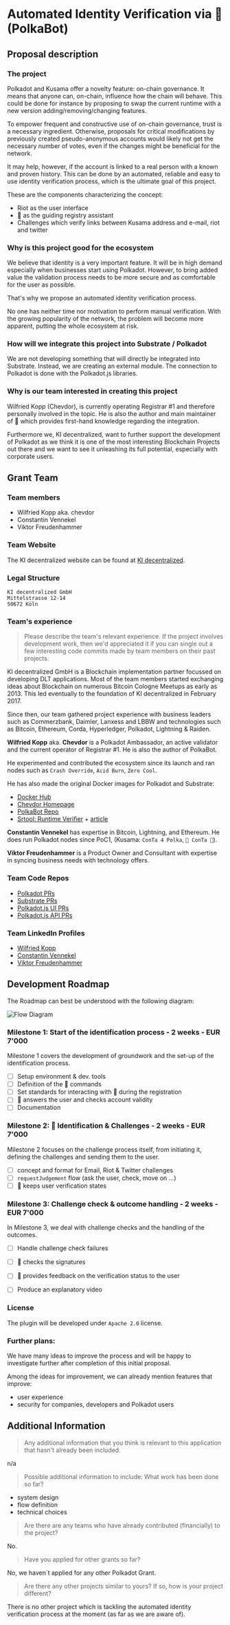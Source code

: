 # Automated Identity Verification via 🤖(PolkaBot)

## Proposal description
### The project
  
Polkadot and Kusama offer a novelty feature: on-chain governance. It means that anyone can, on-chain, influence how the chain will behave. This could be done for instance by proposing to swap the current runtime with a new version adding/removing/changing features. 

To empower frequent and constructive use of on-chain governance, trust is a necessary ingredient. Otherwise, proposals for critical modifications by previously created pseudo-anonymous accounts would likely not get the necessary number of votes, even if the changes might be beneficial for the network. 

It may help, however, if the account is linked to a real person with a known and proven history. This can be done by an automated, reliable and easy to use identity verification process, which is the ultimate goal of this project. 

These are the components characterizing the concept:

*  Riot as the user interface
*  🤖 as the guiding registry assistant
*  Challenges which verify links between Kusama address and e-mail, riot and twitter


### Why is this project good for the ecosystem
 
We believe that identity is a very important feature. It will be in high demand especially when businesses start using Polkadot. However, to bring added value the validation process needs to be more secure and as comfortable for the user as possible.

That's why we propose an automated identity verification process.

No one has neither time nor motivation to perform manual verification. With the growing popularity of the network, the problem will become more apparent, putting the whole ecosystem at risk. 
 

### How will we integrate this project into Substrate / Polkadot

We are not developing something that will directly be integrated into Substrate. Instead, we are creating an external module. The connection to Polkadot is done with the Polkadot.js libraries. 

### Why is our team interested in creating this project

Wilfried Kopp (Chevdor), is currently operating Registrar #1 and therefore personally involved in the topic. He is also the author and main maintainer of 🤖 which provides first-hand knowledge regarding the integration.

Furthermore we, KI decentralized, want to further support the development of Polkadot as we think it is one of the most interesting Blockchain Projects out there and we want to see it unleashing its full potential, especially with corporate users.

## Grant Team
### Team members

* Wilfried Kopp aka. chevdor
* Constantin Vennekel
* Viktor Freudenhammer



### Team Website	

The KI decentralized website can be found at [KI decentralized](https://www.ki-decentralized.com).

### Legal Structure 

    KI decentralized GmbH
    Mittelstrasse 12-14
    50672 Köln


### Team's experience

> Please describe the team's relevant experience.  If the project involves development work, then we'd appreciated it if you can single out a few interesting code commits made by team members on their past projects.


KI decentralized GmbH is a Blockchain implementation partner focussed on developing DLT applications. Most of the team members started exchanging ideas about Blockchain on numerous Bitcoin Cologne Meetups as early as 2013. This led eventually to the foundation of KI decentralized in February 2017.

Since then, our team gathered project experience with business leaders such as Commerzbank, Daimler, Lanxess and LBBW and technologies such as Bitcoin, Ethereum, Corda, Hyperledger, Polkadot, Lightning & Raiden.


**Wilfried Kopp** aka. **Chevdor** is a Polkadot Ambassador, an active validator and the current operator of Registrar #1. He is also the author of PolkaBot.

He experimented and contributed the ecosystem since its launch and ran nodes such as `Crash Override`, `Acid Burn`, `Zero Cool`.

He has also made the original Docker images for Polkadot and Substrate: 
- [Docker Hub](https://hub.docker.com/u/chevdor)
- [Chevdor Homepage](https://www.chevdor.com/)
- [PolkaBot Repo](https://gitlab.com/Polkabot/polkabot)
- [Srtool: Runtime Verifier](https://gitlab.com/chevdor/srtool) + [article](https://www.chevdor.com/tags/srtool/)

**Constantin Vennekel** has expertise in Bitcoin, Lightning, and Ethereum. He does run Polkadot nodes since PoC1, (Kusama: `ConTa 4 Polka`, `🚀 ConTa 🚀`).

**Viktor Freudenhammer** is a Product Owner and Consultant with expertise in syncing business needs with technology offers.

### Team Code Repos
* [Polkadot PRs](https://github.com/paritytech/polkadot/pulls?utf8=%E2%9C%93&q=is%3Apr+author%3Achevdor)
* [Substrate PRs](https://github.com/paritytech/substrate/pulls?utf8=%E2%9C%93&q=is%3Apr+author%3Achevdor)
* [Polkadot.js UI PRs](https://github.com/polkadot-js/apps/pulls?utf8=%E2%9C%93&q=is%3Apr+author%3Achevdor)
* [Polkadot.js API PRs](https://github.com/polkadot-js/api/pulls?utf8=%E2%9C%93&q=is%3Apr+author%3Achevdor)


### Team LinkedIn Profiles
* [Wilfried Kopp](https://www.linkedin.com/in/wilfriedkopp/)
* [Constantin Vennekel](https://www.linkedin.com/in/constantin-vennekel-b80a38b4/)
* [Viktor Freudenhammer](https://www.linkedin.com/in/viktor-freudenhammer/)

## Development Roadmap
The Roadmap can best be understood with the following diagram:

![Flow Diagram](https://i.imgur.com/0SlcGi9.png)

### Milestone 1: Start of the identification process - 2 weeks - EUR 7'000

Milestone 1 covers the development of groundwork and the set-up of the identification process.

* [ ] Setup environment & dev. tools
* [ ] Definition of the 🤖 commands
* [ ] Set standards for interacting with 🤖 during the registration 
* [ ] 🤖 answers the user and checks account validity
* [ ] Documentation

### Milestone 2: 🤖 Identification & Challenges - 2 weeks - EUR 7'000

Milestone 2 focuses on the challenge process itself, from initiating it, defining the challenges and sending them to the user.

* [ ] concept and format for Email, Riot & Twitter challenges 
* [ ] `requestJudgement` flow (ask the user, check, move on ...)
* [ ] 🤖 keeps user verification states

### Milestone 3: Challenge check & outcome handling - 2 weeks - EUR 7'000

In Milestone 3, we deal with challenge checks and the handling of the outcomes.

* [ ] Handle challenge check failures
* [ ] 🤖 checks the signatures
* [ ] 🤖 provides feedback on the verification status to the user
* [ ] Produce an explanatory video
 

### License 

The plugin will be developed under `Apache 2.0` license.

### Further plans:

We have many ideas to improve the process and will be happy to investigate further after completion of this initial proposal.

Among the ideas for improvement, we can already mention features that improve:
- user experience 
- security for companies, developers and Polkadot users 
  

## Additional Information

> Any additional information that you think is relevant to this application that hasn't already been included.

n/a

> Possible additional information to include:
> What work has been done so far?

- system design
- flow definition
- technical choices


> Are there are any teams who have already contributed (financially) to the project?

No.

> Have you applied for other grants so far?

No, we haven´t applied for any other Polkadot Grant.

> Are there any other projects similar to yours? If so, how is your project different?

There is no other project which is tackling the automated identity verification process at the moment (as far as we are aware of).
